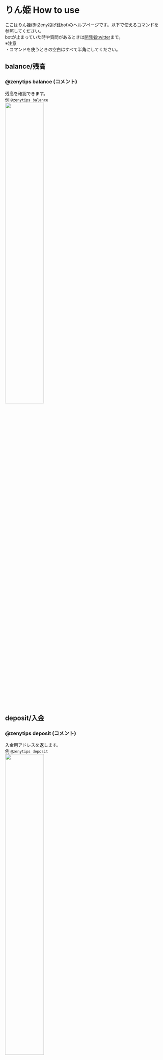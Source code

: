 # りん姫 How to use

ここはりん姫(BitZeny投げ銭bot)のヘルプページです。以下で使えるコマンドを参照してください。  
botが止まっていた時や質問があるときは[開発者twitter](https://twitter.com/tra_sta)まで。  
※注意    
・コマンドを使うときの空白はすべて半角にしてください。  

## balance/残高
### @zenytips balance (コメント)
残高を確認できます。  
例:`@zenytips balance`  
<img src="http://imgur.com/YfjYg3S.png" alt="" width="50%" height="50%">  

## deposit/入金
### @zenytips deposit (コメント)
入金用アドレスを返します。  
例:`@zenytips deposit`  
<img src="http://imgur.com/Pdh1i45.png" alt="" width="50%" height="50%">  

## withdraw/出金
### @zenytips withdraw 受取ZNYアドレス 出金額
指定した額を出金することができます。DMでの確認を行うのでりん姫をフォローするかDMを開放をお願いします。
例:`@zenytips withdraw EXAMPleAdDreSS 10`  
<img src="http://imgur.com/r6VoPUY.png" alt="" width="50%" height="50%">  

## withdrawall/全額出金
### @zenytips withdrawall 受取ZNYアドレス
りん姫にある残高すべてを出金することができます。  DMでの確認を行うのでりん姫をフォローするかDMを開放をお願いします。
例:`@zenytips withdrawall EXAMPleAdDreSS`    

## tip/send/投げ銭/送金
### @￰zenytips send @￰twitterアカウント 送金額 (コメント)
指定された額のZNYを相手に送ります。
例:`@zenytips tip @tra_sta 3.9 ありがとう！` 
### @￰zenytips tip @￰zenytips 投銭額
で開発者に寄付できます。サーバー維持費に使うので是非投げ銭ください。
<img src="http://imgur.com/cU54fAx.png" alt="" width="50%" height="50%">  

## thanks
### @￰zenytips send @￰twitterアカウント (コメント)
3.939ZNYを相手に送ります。
例:`@zenytips thanks @tra_sta yay!` 

